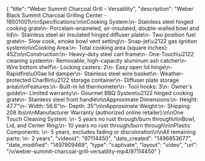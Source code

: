{
    "title": "Weber Summit Charcoal Grill - Versatility",
    "description": "Weber Black Summit Charcoal Grilling Center - 18501001\n\nSpecifications:\n\nCooking System:\n- Stainless steel hinged cooking grate\n- Porcelain-enameled, air-insulated, double-walled bowl and lid\n- Stainless steel air insulated hinged diffuser plate\n- Two position fuel grate\n- Slow cook, smoke bowl vent setting\n- Snap-jet\u2122 gas ignition system\n\nCooking Area:\n- Total cooking area (square inches): 452\n\nConstruction:\n- Heavy-duty steel cart frame\n- One-Touch\u2122 cleaning system\n- Removable, high-capacity aluminum ash catcher\n- Wire bottom shelf\n- Locking casters: 2\n- Easy open lid hinge\n- Rapidfire\u00ae lid damper\n- Stainless steel wire basket\n- Weather-protected CharBin\u2122 storage container\n- Diffuser plate storage area\n\nFeatures:\n- Built-in lid thermometer\n- Tool hooks: 3\n- Owner's guide\n- Limited warranty\n- Gourmet BBQ System\u2122 hinged cooking grate\n- Stainless steel front handle\n\nApproximate Dimensions:\n- Height: 47.7\"\n- Width: 56.6\"\n- Depth: 35\"\n\nApproximate Weight:\n- Shipping: 208 lbs\n\nManufacturer Warranty (authorized online retailer):\n\nOne Touch Cleaning System: \n- 5 years no rust through\/burn through\n\nBowl, Lid, and Center Ring:\n- 10 years no rust through\/burn through\n\nPlastic Components: \n- 5 years, excludes fading or discoloration\n\nAll remaining parts: \n- 2 years",
    "videoid": "97114450",
    "date_created": "1496853677",
    "date_modified": "1497909469",
    "type": "captivate",
    "layout": "video",
    "url": "\/v\/weber-summit-charcoal-grill-versatility-mp4\/97114450"
}